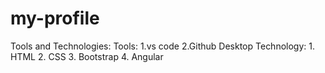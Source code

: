# my-profile

Tools and Technologies:
Tools:
    1.vs code
    2.Github Desktop
Technology:
    1. HTML
    2. CSS
    3. Bootstrap
    4. Angular